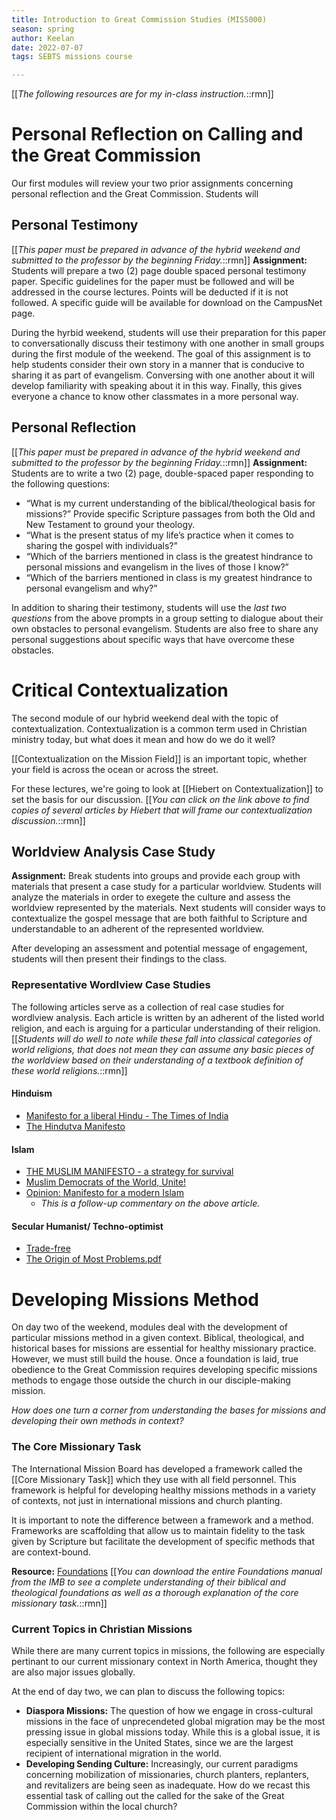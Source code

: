 ```yaml
---
title: Introduction to Great Commission Studies (MIS5000) 
season: spring 
author: Keelan 
date: 2022-07-07 
tags: SEBTS missions course

---
```

[[*The following resources are for my in-class instruction.*::rmn]]
# Personal Reflection on Calling and the Great Commission
Our first modules will review your two prior assignments concerning personal reflection and the Great Commission. Students will 

## Personal Testimony
[[*This paper must be prepared in advance of the hybrid weekend and submitted to the professor by the beginning Friday.*::rmn]]
**Assignment:** Students will prepare a two (2) page double spaced personal testimony paper. Specific guidelines for the paper must be followed and will be addressed in the course lectures. Points will be deducted if it is not followed. A specific guide will be available for download on the CampusNet page.

During the hyrbid weekend, students will use their preparation for this paper to conversationally discuss their testimony with one another in small groups during the first module of the weekend. The goal of this assignment is to help students consider their own story in a manner that is conducive to sharing it as part of evangelism. Conversing with one another about it will develop familiarity with speaking about it in this way. Finally, this gives everyone a chance to know other classmates in a more personal way. 

## Personal Reflection
[[*This paper must be prepared in advance of the hybrid weekend and submitted to the professor by the beginning Friday.*::rmn]]
**Assignment:** Students are to write a two (2) page, double-spaced paper responding to the following questions:
- “What is my current understanding of the biblical/theological basis for missions?” Provide specific Scripture passages from both the Old and New Testament to ground your theology.
- “What is the present status of my life’s practice when it comes to sharing the gospel with individuals?”
- “Which of the barriers mentioned in class is the greatest hindrance to personal missions and evangelism in the lives of those I know?”
- “Which of the barriers mentioned in class is my greatest hindrance to personal evangelism and why?”

In addition to sharing their testimony, students will use the *last two questions* from the above prompts in a group setting to dialogue about their own obstacles to personal evangelism. Students are also free to share any personal suggestions about specific ways that have overcome these obstacles.

# Critical Contextualization
The second module of our hybrid weekend deal with the topic of contextualization. Contextualization is a common term used in Christian ministry today, but what does it mean and how do we do it well? 

[[Contextualization on the Mission Field]] is an important topic, whether your field is across the ocean or across the street.

For these lectures, we're going to look at [[Hiebert on Contextualization]] to set the basis for our discussion. [[*You can click on the link above to find copies of several articles by Hiebert that will frame our contextualization discussion.*::rmn]]

## Worldview Analysis Case Study
**Assignment:** Break students into groups and provide each group with materials that present a case study for a particular worldview. Students will analyze the materials in order to exegete the culture and assess the worldview represented by the materials. Next students will consider ways to contextualize the gospel message that are both faithful to Scripture and understandable to an adherent of the represented worldview. 

After developing an assessment and potential message of engagement, students will then present their findings to the class.


### Representative Wordlview Case Studies
The following articles serve as a collection of real case studies for wordlview analysis. Each article is written by an adherent of the listed world religion, and each is arguing for a particular understanding of their religion. 
[[*Students will do well to note while these fall into classical categories of world religions, that does not mean they can assume any basic pieces of the worldview based on their understanding of a textbook definition of these world religions.*::rmn]]

#### Hinduism
* [Manifesto for a liberal Hindu - The Times of India](https://timesofindia.indiatimes.com/blogs/bloody-mary/manifesto-for-a-liberal-hindu-its-time-for-secular-hindus-to-say-garv-se-kaho-hum-liberal-hain/)
* [The Hindutva Manifesto](https://swarajyamag.com/magazine/the-hindutva-manifesto)

#### Islam
* [THE MUSLIM MANIFESTO - a strategy for survival](https://www.icit-digital.org/articles/the-muslim-manifesto-a-strategy-for-survival)
* [Muslim Democrats of the World, Unite!](https://www.huffpost.com/entry/muslim-democrats-unite_b_6648898)
* [Opinion: Manifesto for a modern Islam](https://www.dw.com/en/opinion-manifesto-for-a-modern-islam/a-18272979)  
    * *This is a follow-up commentary on the above article.*

#### Secular Humanist/ Techno-optimist
* [Trade-free](https://www.trade-free.org/)
* [The Origin of Most Problems.pdf](https://www.tromsite.com/books/#flipbook-df_6562/1)


# Developing Missions Method
On day two of the weekend, modules deal with the development of particular missions method in a given context. Biblical, theological, and historical bases for missions are essential for healthy missionary practice. However, we must still build the house. Once a foundation is laid, true obedience to the Great Commission requires developing specific missions methods to engage those outside the church in our disciple-making mission. 

*How does one turn a corner from understanding the bases for missions and developing their own methods in context?*

### The Core Missionary Task
The International Mission Board has developed a framework called the [[Core Missionary Task]] which they use with all field personnel. This framework is helpful for developing healthy missions methods in a variety of contexts, not just in international missions and church planting. 

It is important to note the difference between a framework and a method. Frameworks are scaffolding that allow us to maintain fidelity to the task given by Scripture but facilitate the development of specific methods that are context-bound.

**Resource:** [Foundations](https://www.imb.org/wp-content/uploads/2022/02/Downloadable-IMB-Foundations-Magazine-2022-V3.pdf)
[[*You can download the entire Foundations manual from the IMB to see a complete understanding of their biblical and theological foundations as well as a thorough explanation of the core missionary task.*::rmn]]

### Current Topics in Christian Missions
While there are many current topics in missions, the following are especially pertinant to our current missionary context in North America, thought they are also major issues globally.

At the end of day two, we can plan to discuss the following topics:
* **Diaspora Missions:** The question of how we engage in cross-cultural missions in the face of unprecendeted global migration may be the most pressing issue in global missions today. While this is a global issue, it is especially sensitive in the United States, since we are the largest recipient of international migration in the world.
* **Developing Sending Culture:** Increasingly, our current paradigms concerning mobilization of missionaries, church planters, replanters, and revitalizers are being seen as inadequate. How do we recast this essential task of calling out the called for the sake of the Great Commission within the local church?

